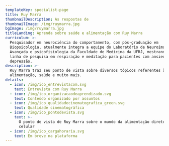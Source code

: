 ```yaml
---
templateKey: specialist-page
title: Ruy Marra
thumbnailDescription: As respostas de
thumbnailImage: /img/ruymarra.jpg
bgImage: /img/ruymarra.jpg
titleLanding: Aprenda sobre saúde e alimentação com Ruy Marra
curriculum: >-
  Pesquisador em neurociência do comportamento, com pós-graduação em
  Biopsicologia, atualmente integra a equipe do Laboratório de Neuroimagem
  Avançada e psicofisiologia da Faculdade de Medicina da UFRJ, mestrando com
  linha de pesquisa em respiração e meditação para pacientes com ansiedade e
  depressão.
description: >-
  Ruy Marra traz seu ponto de vista sobre diversos tópicos referentes à
  alimentação, saúde e muito mais.
details:
  - icon: /img/ico_entrevistacom.svg
    text: Entrevista com Ruy Marra
  - icon: /img/ico_organizacaodeaprendizado.svg
    text: Conteúdo organizado por assuntos
  - icon: /img/ico_qualidadecinematografica_green.svg
    text: Qualidade cinematográfica
  - icon: /img/ico_pontodevista.svg
    text: >-
      O ponto de vista de Ruy Marra sobre o mundo da alimentação direto no seu
      celular
  - icon: /img/ico_cargahoraria.svg
    text: Em breve na plataforma
---
```


